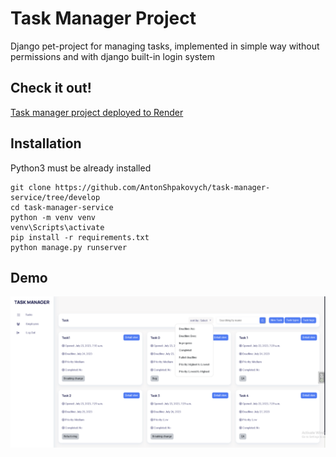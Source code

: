 # Task Manager Project

Django pet-project for managing tasks, implemented in simple way without permissions and with django built-in login system 

## Check it out!
[Task manager project deployed to Render](https://task-manager-stsc.onrender.com/tasks/)

## Installation

Python3 must be already installed

```shell
git clone https://github.com/AntonShpakovych/task-manager-service/tree/develop
сd task-manager-service
python -m venv venv
venv\Scripts\activate
pip install -r requirements.txt
python manage.py runserver
```

## Demo
![Website Interface](demo.png)
